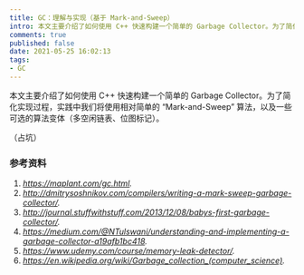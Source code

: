 ```yaml
---
title: GC：理解与实现（基于 Mark-and-Sweep）
intro: 本文主要介绍了如何使用 C++ 快速构建一个简单的 Garbage Collector。为了简化实现过程，实践中我们将使用相对简单的 “Mark-and-Sweep” 算法，以及一些可选的算法变体（多空闲链表、位图标记）。
comments: true
published: false
date: 2021-05-25 16:02:13
tags:
- GC
---
```


本文主要介绍了如何使用 C++ 快速构建一个简单的 Garbage Collector。为了简化实现过程，实践中我们将使用相对简单的 “Mark-and-Sweep” 算法，以及一些可选的算法变体（多空闲链表、位图标记）。

（占坑）

### 参考资料

1. *https://maplant.com/gc.html.*
2. *http://dmitrysoshnikov.com/compilers/writing-a-mark-sweep-garbage-collector/.*
3. *http://journal.stuffwithstuff.com/2013/12/08/babys-first-garbage-collector/.*
4. *https://medium.com/@NTulswani/understanding-and-implementing-a-garbage-collector-a19afb1bc418.*
5. *https://www.udemy.com/course/memory-leak-detector/.*
6. *https://en.wikipedia.org/wiki/Garbage_collection_(computer_science).*
